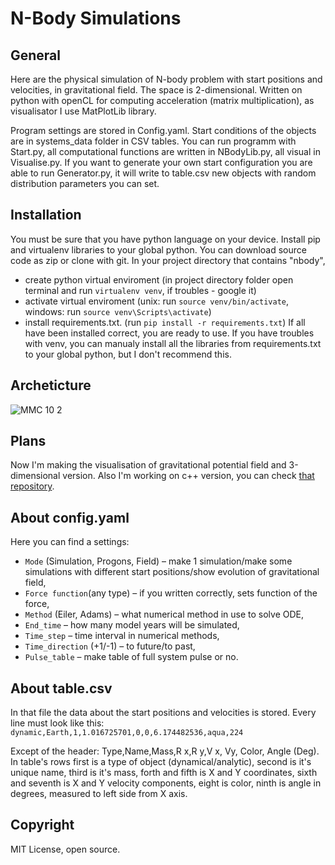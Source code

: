 # N-Body Simulations

## General
Here are the physical simulation of N-body problem with start positions and velocities, in gravitational field. The space is 2-dimensional. Written on python with openCL for computing acceleration (matrix multiplication), as visualisator I use MatPlotLib library.

Program settings are stored in Config.yaml. Start conditions of the objects are in systems_data folder in CSV tables. You can run programm with Start.py, all computational functions are written in NBodyLib.py, all visual in Visualise.py. If you want to generate your own start configuration you are able to run Generator.py, it will write to table.csv new objects with random distribution parameters you can set.

## Installation
You must be sure that you have python language on your device. Install pip and virtualenv libraries to your global python.
You can download source code as zip or clone with git.
In your project directory that contains "nbody",
- create python virtual enviroment (in project directory folder open terminal and run `virtualenv venv`, if troubles - google it)
- activate virtual enviroment (unix: run `source venv/bin/activate`, windows: run `source venv\Scripts\activate`)
- install requirements.txt. (run `pip install -r requirements.txt`)
If all have been installed correct, you are ready to use. If you have troubles with venv, you can manualy install all the libraries from requirements.txt to your global python, but I don't recommend this.

## Archeticture
![ММС 10 2](https://github.com/Sirine-Chi/N-Body-Matrix/assets/71520044/8b96fb0b-b24b-458b-8729-2494c63aa1ed)




## Plans
Now I'm making the visualisation of gravitational potential field and 3-dimensional version.
Also I'm working on c++ version, you can check [that repository](https://github.com/Sirine-Chi/n-body-simulations).

## About config.yaml
Here you can find a settings:
- `Mode` (Simulation, Progons, Field) – make 1 simulation/make some simulations with different start positions/show evolution of gravitational field,
- `Force function`(any type) – if you written correctly, sets function of the force,
- `Method` (Eiler, Adams) – what numerical method in use to solve ODE,
- `End_time` – how many model years will be simulated,
- `Time_step` – time interval in numerical methods,
- `Time_direction` (+1/-1) – to future/to past,
- `Pulse_table` – make table of full system pulse or no.

## About table.csv
In that file the data about the start positions and velocities is stored. Every line must look like this:
`dynamic,Earth,1,1.016725701,0,0,6.174482536,aqua,224`

Except of the header: Type,Name,Mass,R x,R y,V x, Vy, Color, Angle (Deg).
In table's rows first is a type of object (dynamical/analytic), second is it's unique name, third is it's mass, forth and fifth is X and Y coordinates, sixth and seventh is X and Y velocity components, eight is color, ninth is angle in degrees, measured to left side from X axis.

## Copyright
MIT License, open source.
